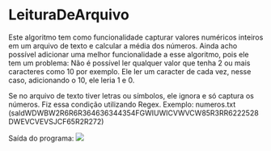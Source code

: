 # LeituraDeArquivo

Este algoritmo tem como funcionalidade capturar valores numéricos inteiros em um arquivo de texto e calcular a média dos números.
Ainda acho possível adicionar uma melhor funcionalidade a esse algoritmo, pois ele tem um problema:
Não é possível ler qualquer valor que tenha 2 ou mais caracteres como 10 por exemplo. Ele ler um caracter de cada vez, nesse caso, adicionando o 10, ele leria 1 e 0.

Se no arquivo de texto tiver letras ou símbolos, ele ignora e só captura os números. Fiz essa condição utilizando Regex.
Exemplo: numeros.txt (saldWDWBW2R6R6R364636344354FGWIUWICVWVCW85R3RR6222528DWEVCVEVSJCF65R2R272)

Saída do programa: 
<img src="C:\Users\55799\Pictures\Screenshots\Captura de tela 2023-10-25 011736.png"> 

